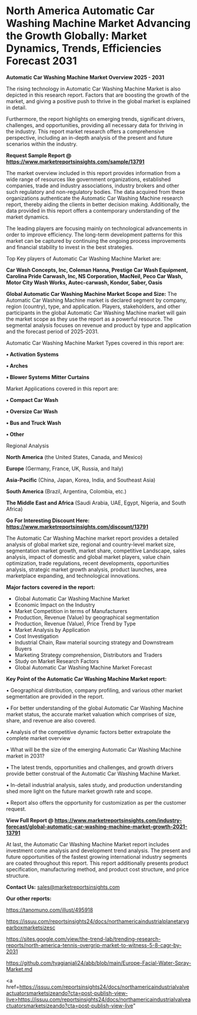 # North America Automatic Car Washing Machine Market Advancing the Growth Globally: Market Dynamics, Trends, Efficiencies Forecast 2031

<Strong> Automatic Car Washing Machine Market Overview 2025 - 2031</strong>

The rising technology in Automatic Car Washing Machine Market is also depicted in this research report. Factors that are boosting the growth of the market, and giving a positive push to thrive in the global market is explained in detail.

Furthermore, the report highlights on emerging trends, significant drivers, challenges, and opportunities, providing all necessary data for thriving in the industry. This report market research offers a comprehensive perspective, including an in-depth analysis of the present and future scenarios within the industry.

<strong>Request Sample Report @ <a href=https://www.marketreportsinsights.com/sample/13791>https://www.marketreportsinsights.com/sample/13791</a></strong>

The market overview included in this report provides information from a wide range of resources like government organizations, established companies, trade and industry associations, industry brokers and other such regulatory and non-regulatory bodies. The data acquired from these organizations authenticate the Automatic Car Washing Machine research report, thereby aiding the clients in better decision making. Additionally, the data provided in this report offers a contemporary understanding of the market dynamics.

The leading players are focusing mainly on technological advancements in order to improve efficiency. The long-term development patterns for this market can be captured by continuing the ongoing process improvements and financial stability to invest in the best strategies.

Top Key players of Automatic Car Washing Machine Market are:

<strong>Car Wash Concepts, Inc, Coleman Hanna, Prestige Car Wash Equipment, Carolina Pride Carwash, Inc, NS Corporation, MacNeil, Peco Car Wash, Motor City Wash Works, Autec-carwash, Kondor, Saber, Oasis</strong>

<strong><b>Global Automatic Car Washing Machine Market Scope and Size:</b></strong>
The Automatic Car Washing Machine market is declared segment by company, region (country), type, and application. Players, stakeholders, and other participants in the global Automatic Car Washing Machine market will gain the market scope as they use the report as a powerful resource. The segmental analysis focuses on revenue and product by type and application and the forecast period of 2025-2031.

Automatic Car Washing Machine Market Types covered in this report are:

<strong>• Activation Systems

• Arches

• Blower Systems Mitter Curtains</strong>

Market Applications covered in this report are:

<strong>• Compact Car Wash

• Oversize Car Wash

• Bus and Truck Wash

• Other</strong> 

Regional Analysis

<strong>North America</strong> (the United States, Canada, and Mexico)

<strong>Europe</strong> (Germany, France, UK, Russia, and Italy)

<strong>Asia-Pacific</strong> (China, Japan, Korea, India, and Southeast Asia)

<strong>South America</strong> (Brazil, Argentina, Colombia, etc.)

<strong>The Middle East and Africa</strong> (Saudi Arabia, UAE, Egypt, Nigeria, and South Africa)

<strong>Go For Interesting Discount Here: <a href=https://www.marketreportsinsights.com/discount/13791>https://www.marketreportsinsights.com/discount/13791</a></strong>

The Automatic Car Washing Machine market report provides a detailed analysis of global market size, regional and country-level market size, segmentation market growth, market share, competitive Landscape, sales analysis, impact of domestic and global market players, value chain optimization, trade regulations, recent developments, opportunities analysis, strategic market growth analysis, product launches, area marketplace expanding, and technological innovations.

<strong><b>Major factors covered in the report:</b></strong>
<ul>
  <li>Global Automatic Car Washing Machine Market </li>
  <li>Economic Impact on the Industry</li>
  <li>Market Competition in terms of Manufacturers</li>
  <li>Production, Revenue (Value) by geographical segmentation</li>
  <li>Production, Revenue (Value), Price Trend by Type</li>
  <li>Market Analysis by Application</li>
  <li>Cost Investigation</li>
  <li>Industrial Chain, Raw material sourcing strategy and Downstream Buyers</li>
  <li>Marketing Strategy comprehension, Distributors and Traders</li>
  <li>Study on Market Research Factors</li>
  <li>Global Automatic Car Washing Machine Market Forecast</li>
</ul>

<strong><b>Key Point of the Automatic Car Washing Machine Market report:</b></strong>

• Geographical distribution, company profiling, and various other market segmentation are provided in the report.

• For better understanding of the global Automatic Car Washing Machine market status, the accurate market valuation which comprises of size, share, and revenue are also covered.

• Analysis of the competitive dynamic factors better extrapolate the complete market overview

• What will be the size of the emerging Automatic Car Washing Machine market in 2031?

• The latest trends, opportunities and challenges, and growth drivers provide better construal of the Automatic Car Washing Machine Market.

• In-detail industrial analysis, sales study, and production understanding shed more light on the future market growth rate and scope.

• Report also offers the opportunity for customization as per the customer request.

<strong><b>View Full Report @ <a href=https://www.marketreportsinsights.com/industry-forecast/global-automatic-car-washing-machine-market-growth-2021-13791>https://www.marketreportsinsights.com/industry-forecast/global-automatic-car-washing-machine-market-growth-2021-13791</a></b></strong>


At last, the Automatic Car Washing Machine Market report includes investment come analysis and development trend analysis. The present and future opportunities of the fastest growing international industry segments are coated throughout this report. This report additionally presents product specification, manufacturing method, and product cost structure, and price structure.

<strong>Contact Us:</strong>
sales@marketreportsinsights.com

<strong>Our other reports:</strong>

<a href=https://tanomuno.com/illust/495918>https://tanomuno.com/illust/495918</a>

<a href=https://issuu.com/reportsinsights24/docs/northamericaindustrialplanetarygearboxmarketsizesc>https://issuu.com/reportsinsights24/docs/northamericaindustrialplanetarygearboxmarketsizesc</a>

<a href=https://sites.google.com/view/the-trend-lab/trending-research-reports/north-america-tennis-overgrip-market-to-witness-5-8-cagr-by-2031>https://sites.google.com/view/the-trend-lab/trending-research-reports/north-america-tennis-overgrip-market-to-witness-5-8-cagr-by-2031</a>

<a href=https://github.com/tyagianjali24/abb/blob/main/Europe-Facial-Water-Spray-Market.md>https://github.com/tyagianjali24/abb/blob/main/Europe-Facial-Water-Spray-Market.md</a>

<a href=https://issuu.com/reportsinsights24/docs/northamericaindustrialvalveactuatorsmarketsizeando?cta=post-publish-view-live>https://issuu.com/reportsinsights24/docs/northamericaindustrialvalveactuatorsmarketsizeando?cta=post-publish-view-live</a>"
